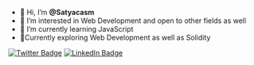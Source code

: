 

- 👋 Hi, I’m <strong> @Satyacasm </strong>
- 👀 I’m interested in Web Development and open to other fields as well
- 🌱 I’m currently learning JavaScript
- 🚀Currently exploring Web Development as well as Solidity

[![Twitter Badge](https://img.shields.io/badge/Twitter-Profile-informational?style=flat&logo=twitter&logoColor=white&color=1CA2F1)](https://twitter.com/Satyacasm)
[![LinkedIn Badge](https://img.shields.io/badge/LinkedIn-Profile-informational?style=flat&logo=linkedin&logoColor=white&color=0D76A8)](https://www.linkedin.com/in/satyacasm/)
<!---
Satyam-aka-UltimateST/Satyam-aka-UltimateST is a ✨ special ✨ repository because its `README.md` (this file) appears on your GitHub profile.
You can click the Preview link to take a look at your changes.
--->
